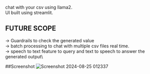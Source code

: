 chat with your csv using llama2. \
UI built using streamlit. 

## FUTURE SCOPE 
-> Guardrails to check the generated value \
-> batch processing to chat with multiple csv files real time. \
-> speech to text feature to query and text to speech to answer the generated output\

##Screenshot
![Screenshot 2024-08-25 012337](https://github.com/user-attachments/assets/54291f61-bef5-4b40-b992-ce1fa982976f)


